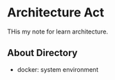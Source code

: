 # Architecture Act

THis my note for learn architecture.

## About Directory

- docker: system environment
